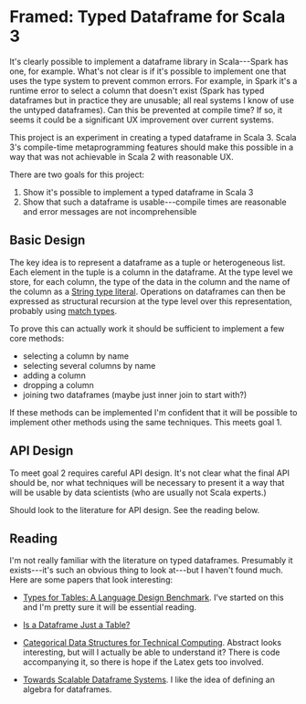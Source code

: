 # Framed: Typed Dataframe for Scala 3

It's clearly possible to implement a dataframe library in Scala---Spark has one, for example. What's not clear is if it's possible to implement one that uses the type system to prevent common errors. For example, in Spark it's a runtime error to select a column that doesn't exist (Spark has typed dataframes but in practice they are unusable; all real systems I know of use the untyped dataframes). Can this be prevented at compile time? If so, it seems it could be a significant UX improvement over current systems.

This project is an experiment in creating a typed dataframe in Scala 3. Scala 3's compile-time metaprogramming features should make this possible in a way that was not achievable in Scala 2 with reasonable UX. 

There are two goals for this project:

1. Show it's possible to implement a typed dataframe in Scala 3
2. Show that such a dataframe is usable---compile times are reasonable and error messages are not incomprehensible


## Basic Design

The key idea is to represent a dataframe as a tuple or heterogeneous list. Each element in the tuple is a column in the dataframe. At the type level we store, for each column, the type of the data in the column and the name of the column as a [String type literal](https://docs.scala-lang.org/sips/42.type.html). Operations on dataframes can then be expressed as structural recursion at the type level over this representation, probably using [match types](https://docs.scala-lang.org/scala3/reference/new-types/match-types.html).

To prove this can actually work it should be sufficient to implement a few core methods:

- selecting a column by name
- selecting several columns by name
- adding a column
- dropping a column
- joining two dataframes (maybe just inner join to start with?)

If these methods can be implemented I'm confident that it will be possible to implement other methods using the same techniques. This meets goal 1.


## API Design

To meet goal 2 requires careful API design. It's not clear what the final API should be, nor what techniques will be necessary to present it a way that will be usable by data scientists (who are usually not Scala experts.)

Should look to the literature for API design. See the reading below.


## Reading

I'm not really familiar with the literature on typed dataframes. Presumably it exists---it's such an obvious thing to look at---but I haven't found much. Here are some papers that look interesting:

- [Types for Tables: A Language Design Benchmark](http://cs.brown.edu/~sk/Publications/Papers/Published/lgk-b2t2/). I've started on this and I'm pretty sure it will be essential reading.

- [Is a Dataframe Just a Table?](https://drops.dagstuhl.de/opus/volltexte/2020/11960/)

- [Categorical Data Structures for Technical Computing](https://arxiv.org/abs/2106.04703). Abstract looks interesting, but will I actually be able to understand it? There is code accompanying it, so there is hope if the Latex gets too involved.

- [Towards Scalable Dataframe Systems](https://arxiv.org/abs/2001.00888). I like the idea of defining an algebra for dataframes.
